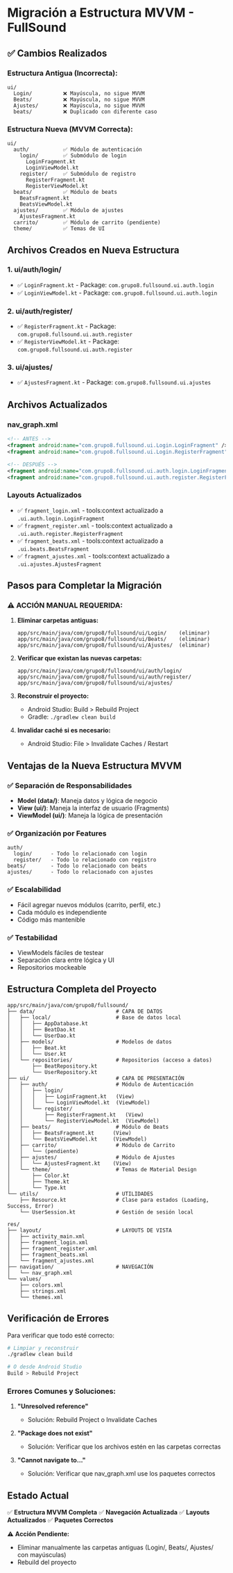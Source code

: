 # Migración a Estructura MVVM - FullSound

## ✅ Cambios Realizados

### Estructura Antigua (Incorrecta):
```
ui/
  Login/          ❌ Mayúscula, no sigue MVVM
  Beats/          ❌ Mayúscula, no sigue MVVM
  Ajustes/        ❌ Mayúscula, no sigue MVVM
  beats/          ❌ Duplicado con diferente caso
```

### Estructura Nueva (MVVM Correcta):
```
ui/
  auth/           ✅ Módulo de autenticación
    login/        ✅ Submódulo de login
      LoginFragment.kt
      LoginViewModel.kt
    register/     ✅ Submódulo de registro
      RegisterFragment.kt
      RegisterViewModel.kt
  beats/          ✅ Módulo de beats
    BeatsFragment.kt
    BeatsViewModel.kt
  ajustes/        ✅ Módulo de ajustes
    AjustesFragment.kt
  carrito/        ✅ Módulo de carrito (pendiente)
  theme/          ✅ Temas de UI
```

## Archivos Creados en Nueva Estructura

### 1. ui/auth/login/
- ✅ `LoginFragment.kt` - Package: `com.grupo8.fullsound.ui.auth.login`
- ✅ `LoginViewModel.kt` - Package: `com.grupo8.fullsound.ui.auth.login`

### 2. ui/auth/register/
- ✅ `RegisterFragment.kt` - Package: `com.grupo8.fullsound.ui.auth.register`
- ✅ `RegisterViewModel.kt` - Package: `com.grupo8.fullsound.ui.auth.register`

### 3. ui/ajustes/
- ✅ `AjustesFragment.kt` - Package: `com.grupo8.fullsound.ui.ajustes`

## Archivos Actualizados

### nav_graph.xml
```xml
<!-- ANTES -->
<fragment android:name="com.grupo8.fullsound.ui.Login.LoginFragment" />
<fragment android:name="com.grupo8.fullsound.ui.Login.RegisterFragment" />

<!-- DESPUÉS -->
<fragment android:name="com.grupo8.fullsound.ui.auth.login.LoginFragment" />
<fragment android:name="com.grupo8.fullsound.ui.auth.register.RegisterFragment" />
```

### Layouts Actualizados
- ✅ `fragment_login.xml` - tools:context actualizado a `.ui.auth.login.LoginFragment`
- ✅ `fragment_register.xml` - tools:context actualizado a `.ui.auth.register.RegisterFragment`
- ✅ `fragment_beats.xml` - tools:context actualizado a `.ui.beats.BeatsFragment`
- ✅ `fragment_ajustes.xml` - tools:context actualizado a `.ui.ajustes.AjustesFragment`

## Pasos para Completar la Migración

### ⚠️ ACCIÓN MANUAL REQUERIDA:

1. **Eliminar carpetas antiguas:**
   ```
   app/src/main/java/com/grupo8/fullsound/ui/Login/    (eliminar)
   app/src/main/java/com/grupo8/fullsound/ui/Beats/    (eliminar)
   app/src/main/java/com/grupo8/fullsound/ui/Ajustes/  (eliminar)
   ```

2. **Verificar que existan las nuevas carpetas:**
   ```
   app/src/main/java/com/grupo8/fullsound/ui/auth/login/
   app/src/main/java/com/grupo8/fullsound/ui/auth/register/
   app/src/main/java/com/grupo8/fullsound/ui/ajustes/
   ```

3. **Reconstruir el proyecto:**
   - Android Studio: Build > Rebuild Project
   - Gradle: `./gradlew clean build`

4. **Invalidar caché si es necesario:**
   - Android Studio: File > Invalidate Caches / Restart

## Ventajas de la Nueva Estructura MVVM

### ✅ Separación de Responsabilidades
- **Model (data/)**: Maneja datos y lógica de negocio
- **View (ui/)**: Maneja la interfaz de usuario (Fragments)
- **ViewModel (ui/)**: Maneja la lógica de presentación

### ✅ Organización por Features
```
auth/
  login/      - Todo lo relacionado con login
  register/   - Todo lo relacionado con registro
beats/        - Todo lo relacionado con beats
ajustes/      - Todo lo relacionado con ajustes
```

### ✅ Escalabilidad
- Fácil agregar nuevos módulos (carrito, perfil, etc.)
- Cada módulo es independiente
- Código más mantenible

### ✅ Testabilidad
- ViewModels fáciles de testear
- Separación clara entre lógica y UI
- Repositorios mockeable

## Estructura Completa del Proyecto

```
app/src/main/java/com/grupo8/fullsound/
├── data/                          # CAPA DE DATOS
│   ├── local/                     # Base de datos local
│   │   ├── AppDatabase.kt
│   │   ├── BeatDao.kt
│   │   └── UserDao.kt
│   ├── models/                    # Modelos de datos
│   │   ├── Beat.kt
│   │   └── User.kt
│   └── repositories/              # Repositorios (acceso a datos)
│       ├── BeatRepository.kt
│       └── UserRepository.kt
├── ui/                            # CAPA DE PRESENTACIÓN
│   ├── auth/                      # Módulo de Autenticación
│   │   ├── login/
│   │   │   ├── LoginFragment.kt   (View)
│   │   │   └── LoginViewModel.kt  (ViewModel)
│   │   └── register/
│   │       ├── RegisterFragment.kt   (View)
│   │       └── RegisterViewModel.kt  (ViewModel)
│   ├── beats/                     # Módulo de Beats
│   │   ├── BeatsFragment.kt      (View)
│   │   └── BeatsViewModel.kt     (ViewModel)
│   ├── carrito/                   # Módulo de Carrito
│   │   └── (pendiente)
│   ├── ajustes/                   # Módulo de Ajustes
│   │   └── AjustesFragment.kt    (View)
│   └── theme/                     # Temas de Material Design
│       ├── Color.kt
│       ├── Theme.kt
│       └── Type.kt
└── utils/                         # UTILIDADES
    ├── Resource.kt                # Clase para estados (Loading, Success, Error)
    └── UserSession.kt             # Gestión de sesión local

res/
├── layout/                        # LAYOUTS DE VISTA
│   ├── activity_main.xml
│   ├── fragment_login.xml
│   ├── fragment_register.xml
│   ├── fragment_beats.xml
│   └── fragment_ajustes.xml
├── navigation/                    # NAVEGACIÓN
│   └── nav_graph.xml
└── values/
    ├── colors.xml
    ├── strings.xml
    └── themes.xml
```

## Verificación de Errores

Para verificar que todo esté correcto:

```bash
# Limpiar y reconstruir
./gradlew clean build

# O desde Android Studio
Build > Rebuild Project
```

### Errores Comunes y Soluciones:

1. **"Unresolved reference"**
   - Solución: Rebuild Project o Invalidate Caches

2. **"Package does not exist"**
   - Solución: Verificar que los archivos estén en las carpetas correctas

3. **"Cannot navigate to..."**
   - Solución: Verificar que nav_graph.xml use los paquetes correctos

## Estado Actual

✅ **Estructura MVVM Completa**
✅ **Navegación Actualizada**
✅ **Layouts Actualizados**
✅ **Paquetes Correctos**

⚠️ **Acción Pendiente:**
- Eliminar manualmente las carpetas antiguas (Login/, Beats/, Ajustes/ con mayúsculas)
- Rebuild del proyecto

